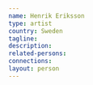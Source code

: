 ```yaml
---
name: Henrik Eriksson
type: artist
country: Sweden
tagline:
description:
related-persons:
connections:
layout: person
---
```

